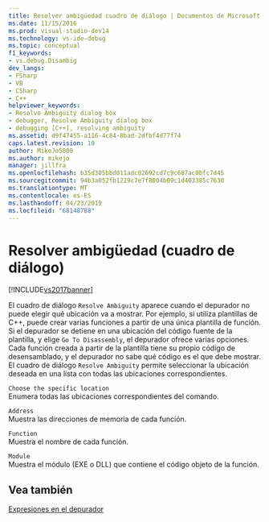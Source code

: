 ```yaml
---
title: Resolver ambigüedad cuadro de diálogo | Documentos de Microsoft
ms.date: 11/15/2016
ms.prod: visual-studio-dev14
ms.technology: vs-ide-debug
ms.topic: conceptual
f1_keywords:
- vs.debug.Disambig
dev_langs:
- FSharp
- VB
- CSharp
- C++
helpviewer_keywords:
- Resolve Ambiguity dialog box
- debugger, Resolve Ambiguity dialog box
- debugging [C++], resolving ambiguity
ms.assetid: d9f47455-a116-4c84-8bad-2dfbf4d77f74
caps.latest.revision: 10
author: MikeJo5000
ms.author: mikejo
manager: jillfra
ms.openlocfilehash: b35d305bbd011adc02692cd7c9c687ac0bfc7d45
ms.sourcegitcommit: 94b3a052fb1229c7e7f8804b09c1d403385c7630
ms.translationtype: MT
ms.contentlocale: es-ES
ms.lasthandoff: 04/23/2019
ms.locfileid: "68148788"
---
```

# <a name="resolve-ambiguity-dialog-box"></a>Resolver ambigüedad (cuadro de diálogo)
[!INCLUDE[vs2017banner](../includes/vs2017banner.md)]

El cuadro de diálogo `Resolve Ambiguity` aparece cuando el depurador no puede elegir qué ubicación va a mostrar. Por ejemplo, si utiliza plantillas de C++, puede crear varias funciones a partir de una única plantilla de función. Si el depurador se detiene en una ubicación del código fuente de la plantilla, y elige `Go To Disassembly`, el depurador ofrece varias opciones. Cada función creada a partir de la plantilla tiene su propio código de desensamblado, y el depurador no sabe qué código es el que debe mostrar. El cuadro de diálogo `Resolve Ambiguity` permite seleccionar la ubicación deseada en una lista con todas las ubicaciones correspondientes.  
  
 `Choose the specific location`  
 Enumera todas las ubicaciones correspondientes del comando.  
  
 `Address`  
 Muestra las direcciones de memoria de cada función.  
  
 `Function`  
 Muestra el nombre de cada función.  
  
 `Module`  
 Muestra el módulo (EXE o DLL) que contiene el código objeto de la función.  
  
## <a name="see-also"></a>Vea también  
 [Expresiones en el depurador](../debugger/expressions-in-the-debugger.md)
